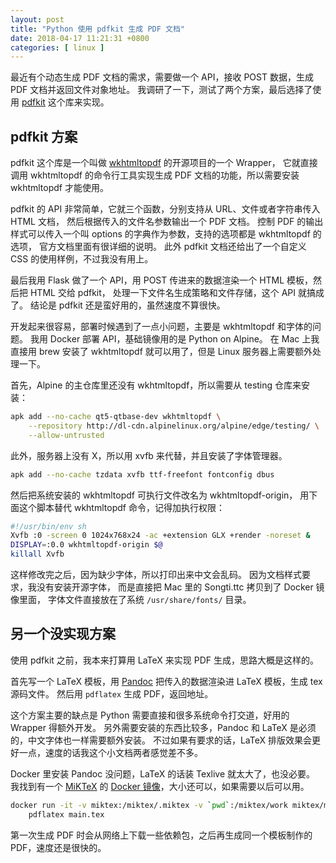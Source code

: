 ```yaml
---
layout: post
title: "Python 使用 pdfkit 生成 PDF 文档"
date: 2018-04-17 11:21:31 +0800
categories: [ linux ]
---
```


最近有个动态生成 PDF 文档的需求，需要做一个 API，接收 POST 数据，生成 PDF 文档并返回文件对象地址。
我调研了一下，测试了两个方案，最后选择了使用 [pdfkit][pdfkit] 这个库来实现。

<!-- more -->

## pdfkit 方案

pdfkit 这个库是一个叫做 [wkhtmltopdf][wkhtmltopdf] 的开源项目的一个 Wrapper，
它就直接调用 wkhtmltopdf 的命令行工具实现生成 PDF 文档的功能，所以需要安装 wkhtmltopdf 才能使用。

pdfkit 的 API 非常简单，它就三个函数，分别支持从 URL、文件或者字符串传入 HTML 文档，
然后根据传入的文件名参数输出一个 PDF 文档。
控制 PDF 的输出样式可以传入一个叫 options 的字典作为参数，支持的选项都是 wkhtmltopdf 的选项，
官方文档里面有很详细的说明。
此外 pdfkit 文档还给出了一个自定义 CSS 的使用样例，不过我没有用上。

最后我用 Flask 做了一个 API，用 POST 传进来的数据渲染一个 HTML 模板，然后把 HTML 交给 pdfkit，
处理一下文件名生成策略和文件存储，这个 API 就搞成了。
结论是 pdfkit 还是蛮好用的，虽然速度不算很快。

开发起来很容易，部署时候遇到了一点小问题，主要是 wkhtmltopdf 和字体的问题。
我用 Docker 部署 API，基础镜像用的是 Python on Alpine。
在 Mac 上我直接用 brew 安装了 wkhtmltopdf 就可以用了，但是 Linux 服务器上需要额外处理一下。

首先，Alpine 的主仓库里还没有 wkhtmltopdf，所以需要从 testing 仓库来安装：

``` bash
apk add --no-cache qt5-qtbase-dev wkhtmltopdf \
    --repository http://dl-cdn.alpinelinux.org/alpine/edge/testing/ \
    --allow-untrusted
```

此外，服务器上没有 X，所以用 xvfb 来代替，并且安装了字体管理器。

``` bash
apk add --no-cache tzdata xvfb ttf-freefont fontconfig dbus
```

然后把系统安装的 wkhtmltopdf 可执行文件改名为 wkhtmltopdf-origin，
用下面这个脚本替代 wkhtmltopdf 命令，记得加执行权限：

``` bash
#!/usr/bin/env sh
Xvfb :0 -screen 0 1024x768x24 -ac +extension GLX +render -noreset &
DISPLAY=:0.0 wkhtmltopdf-origin $@
killall Xvfb
```

这样修改完之后，因为缺少字体，所以打印出来中文会乱码。
因为文档样式要求，我没有安装开源字体，
而是直接把 Mac 里的 Songti.ttc 拷贝到了 Docker 镜像里面，
字体文件直接放在了系统 `/usr/share/fonts/` 目录。

## 另一个没实现方案

使用 pdfkit 之前，我本来打算用 LaTeX 来实现 PDF 生成，思路大概是这样的。

首先写一个 LaTeX 模板，用 [Pandoc][pandoc] 把传入的数据渲染进 LaTeX 模板，生成 tex 源码文件。
然后用 `pdflatex` 生成 PDF，返回地址。

这个方案主要的缺点是 Python 需要直接和很多系统命令打交道，好用的 Wrapper 得额外开发。
另外需要安装的东西比较多，Pandoc 和 LaTeX 是必须的，中文字体也一样需要额外安装。
不过如果有要求的话，LaTeX 排版效果会更好一点，速度的话我这个小文档两者感觉差不多。

Docker 里安装 Pandoc 没问题，LaTeX 的话装 Texlive 就太大了，也没必要。
我找到有一个 [MiKTeX][miktex] 的 [Docker 镜像][miktexDocker]，大小还可以，如果需要以后可以用。

``` bash
docker run -it -v miktex:/miktex/.miktex -v `pwd`:/miktex/work miktex/miktex \
    pdflatex main.tex
```

第一次生成 PDF 时会从网络上下载一些依赖包，之后再生成同一个模板制作的 PDF，速度还是很快的。

[pdfkit]:       https://pypi.org/project/pdfkit/
[wkhtmltopdf]:  https://wkhtmltopdf.org/
[pandoc]:       https://pandoc.org/
[miktex]:       https://miktex.org/
[miktexDocker]: https://miktex.org/howto/miktex-docker
